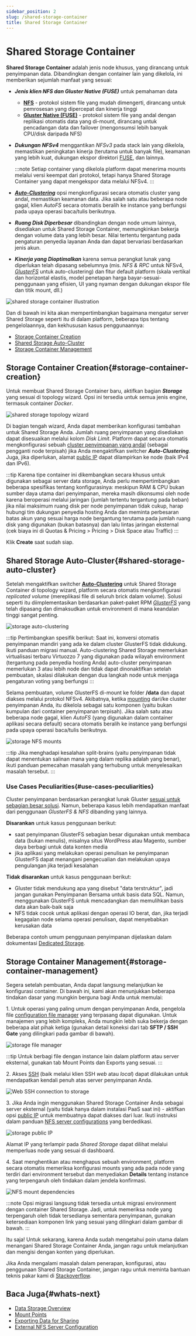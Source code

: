 ```yaml
---
sidebar_position: 2
slug: /shared-storage-container
title: Shared Storage Container
---
```


# Shared Storage Container

**Shared Storage Container** adalah jenis node khusus, yang dirancang untuk penyimpanan data. Dibandingkan dengan container lain yang dikelola, ini memberikan sejumlah manfaat yang sesuai:

  * _**Jenis klien NFS dan Gluster Native (FUSE)**_ untuk pemahaman data 
    * **[NFS](<https://docs.dewacloud.com/docs/nfs/>)** \- protokol sistem file yang mudah dimengerti, dirancang untuk pemrosesan yang dipercepat dan kinerja tinggi
    * **[Gluster Native (FUSE)](<https://docs.dewacloud.com/docs/glusterfs/>)** \- protokol sistem file yang andal dengan replikasi otomatis data yang di-mount, dirancang untuk pencadangan data dan failover (mengonsumsi lebih banyak CPU/disk daripada NFS)
  * _**Dukungan NFSv4**_ menggantikan _NFSv3_ pada stack lain yang dikelola, memastikan peningkatan kinerja (terutama untuk banyak file), keamanan yang lebih kuat, dukungan ekspor direktori [FUSE](<https://github.com/libfuse/libfuse>), dan lainnya.
  
    :::note
    Setiap container yang dikelola platform dapat menerima mounts melalui versi keempat dari protokol, tetapi hanya Shared Storage Container yang dapat mengekspor data melalui NFSv4.
    :::
  
  * _**[Auto-Clustering](<https://docs.dewacloud.com/docs/auto-clustering/>)**_ opsi mengkonfigurasi secara otomatis cluster yang andal, memastikan keamanan data. Jika salah satu atau beberapa node gagal, klien _AutoFS_ secara otomatis beralih ke instance yang berfungsi pada upaya operasi baca/tulis berikutnya.
  * _**Ruang Disk Diperbesar**_ dibandingkan dengan node umum lainnya, disediakan untuk Shared Storage Container, memungkinkan bekerja dengan volume data yang lebih besar. Nilai tertentu tergantung pada pengaturan penyedia layanan Anda dan dapat bervariasi berdasarkan jenis akun.
  * _**Kinerja yang Dioptimalkan**_ karena semua perangkat lunak yang diperlukan telah dipasang sebelumnya (mis. _NFS & RPC_ untuk NFSv4, _[GlusterFS](<https://www.gluster.org/>)_ untuk auto-clustering) dan fitur default platform (skala vertikal dan horizontal elastis, model penetapan harga bayar-sesuai-penggunaan yang efisien, UI yang nyaman dengan dukungan ekspor file dan titik mount, dll.)

![shared storage container illustration](#)

Dan di bawah ini kita akan mempertimbangkan bagaimana mengatur server Shared Storage seperti itu di dalam platform, beberapa tips tentang pengelolaannya, dan kekhususan kasus penggunaannya:

  * [Storage Container Creation](<https://docs.dewacloud.com/docs/#storage-container-creation>)
  * [Shared Storage Auto-Cluster](<https://docs.dewacloud.com/docs/#shared-storage-auto-cluster>)
  * [Storage Container Management](<https://docs.dewacloud.com/docs/#storage-container-management>)

## Storage Container Creation{#storage-container-creation}

Untuk membuat Shared Storage Container baru, aktifkan bagian _**Storage**_ yang sesuai di topology wizard. Opsi ini tersedia untuk semua jenis engine, termasuk container _Docker_.

![shared storage topology wizard](#)

Di bagian tengah wizard, Anda dapat memberikan konfigurasi tambahan untuk Shared Storage Anda. Jumlah ruang penyimpanan yang disediakan dapat disesuaikan melalui kolom _Disk Limit_. Platform dapat secara otomatis mengkonfigurasi sebuah [cluster penyimpanan yang andal](<https://docs.dewacloud.com/docs/#shared-storage-auto-cluster>) (sebagai pengganti node terpisah) jika Anda mengaktifkan switcher _**Auto-Clustering**_. Juga, jika diperlukan, alamat [public IP](<https://docs.dewacloud.com/docs/public-ip/>) dapat dilampirkan ke node (baik IPv4 dan IPv6).

:::tip
Karena tipe container ini dikembangkan secara khusus untuk digunakan sebagai server data storage, Anda perlu mempertimbangkan beberapa spesifikas tentang konfigurasinya: meskipun RAM & CPU bukan sumber daya utama dari penyimpanan, mereka masih dikonsumsi oleh node karena beroperasi melalui jaringan (jumlah tertentu tergantung pada beban) jika nilai maksimum ruang disk per node penyimpanan tidak cukup, harap hubungi tim dukungan penyedia hosting Anda dan meminta perbesaran batas akun yang sesuai harga node bergantung terutama pada jumlah ruang disk yang digunakan (bukan batasnya) dan lalu lintas jaringan eksternal (cek biaya ini di Quotas & Pricing > Pricing > Disk Space atau Traffic)
:::

Klik **Create** saat sudah siap.

## Shared Storage Auto-Cluster{#shared-storage-auto-cluster}

Setelah mengaktifkan switcher **[Auto-Clustering](<https://docs.dewacloud.com/docs/auto-clustering/>)** untuk Shared Storage Container di topology wizard, platform secara otomatis mengkonfigurasi _replicated volume_ (mereplikasi file di seluruh brick dalam volume). Solusi seperti itu diimplementasikan berdasarkan paket-paket RPM _[GlusterFS](<https://www.gluster.org/>)_ yang telah dipasang dan dimaksudkan untuk environment di mana keandalan tinggi sangat penting.

![storage auto-clustering](#)

:::tip
Pertimbangkan spesifik berikut: Saat ini, konversi otomatis penyimpanan mandiri yang ada ke dalam cluster GlusterFS tidak didukung. Ikuti panduan migrasi manual. Auto-clustering Shared Storage memerlukan virtualisasi terbaru Virtuozzo 7 yang digunakan pada wilayah environment (tergantung pada penyedia hosting Anda) auto-cluster penyimpanan memerlukan 3 atau lebih node dan tidak dapat dinonaktifkan setelah pembuatan, skalasi dilakukan dengan dua langkah node untuk menjaga pengaturan voting yang berfungsi
:::

Selama pembuatan, volume GlusterFS di-mount ke folder **/data** dan dapat diakses melalui protokol NFSv4. Akibatnya, ketika [mounting](<https://docs.dewacloud.com/docs/mount-points/>) dari/ke cluster penyimpanan Anda, itu dikelola sebagai satu komponen (yaitu bukan kumpulan dari container penyimpanan terpisah). Jika salah satu atau beberapa node gagal, klien _AutoFS_ (yang digunakan dalam container aplikasi secara default) secara otomatis beralih ke instance yang berfungsi pada upaya operasi baca/tulis berikutnya.

![storage NFS mounts](#)

:::tip
Jika menghadapi kesalahan split-brains (yaitu penyimpanan tidak dapat menentukan salinan mana yang dalam replika adalah yang benar), ikuti panduan pemecahan masalah yang terhubung untuk menyelesaikan masalah tersebut.
:::

### Use Cases Peculiarities{#use-cases-peculiarities}

Cluster penyimpanan berdasarkan perangkat lunak Gluster [sesuai untuk sebagian besar solusi](<https://gluster.readthedocs.io/en/latest/Install-Guide/Overview/#is-gluster-going-to-work-for-me-and-what-i-need-it-to-do>). Namun, beberapa kasus lebih mendapatkan manfaat dari penggunaan _GlusterFS & NFS_ dibanding yang lainnya.

__Disarankan__ untuk kasus penggunaan berikut:

  * saat penyimpanan GlusterFS sebagian besar digunakan untuk membaca data (bukan menulis), misalnya situs WordPress atau Magento, sumber daya berbagi untuk data konten media
  * jika aplikasi yang melakukan operasi penulisan ke penyimpanan GlusterFS dapat menangani pengecualian dan melakukan upaya pengulangan jika terjadi kesalahan

__Tidak disarankan__ untuk kasus penggunaan berikut:

  * Gluster tidak mendukung apa yang disebut "data terstruktur", jadi jangan gunakan Penyimpanan Bersama untuk basis data SQL. Namun, menggunakan GlusterFS untuk mencadangkan dan memulihkan basis data akan baik-baik saja
  * NFS tidak cocok untuk aplikasi dengan operasi IO berat, dan, jika terjadi kegagalan node selama operasi penulisan, dapat menyebabkan kerusakan data

Beberapa contoh umum penggunaan penyimpanan dijelaskan dalam dokumentasi [Dedicated Storage](<https://docs.dewacloud.com/docs/dedicated-storage/>).

## Storage Container Management{#storage-container-management}

Segera setelah pembuatan, Anda dapat langsung melanjutkan ke konfigurasi container. Di bawah ini, kami akan menunjukkan beberapa tindakan dasar yang mungkin berguna bagi Anda untuk memulai:

1\. Untuk operasi yang paling umum dengan penyimpanan Anda, pengelola file [configuration file manager](<https://docs.dewacloud.com/docs/configuration-file-manager/>) yang terpasang dapat digunakan. Untuk manajemen yang lebih kompleks, Anda mungkin lebih suka bekerja dengan beberapa alat pihak ketiga (gunakan detail koneksi dari tab **SFTP / SSH Gate** yang dilingkari pada gambar di bawah).

![storage file manager](#)

:::tip
Untuk berbagi file dengan instance lain dalam platform atau server eksternal, gunakan tab Mount Points dan Exports yang sesuai.
:::

2\. Akses [SSH](<https://docs.dewacloud.com/docs/ssh-access/>) (baik melalui klien SSH _web_ atau _local_) dapat dilakukan untuk mendapatkan kendali penuh atas server penyimpanan Anda.

![Web SSH connection to storage](#)

3\. Jika Anda ingin menggunakan Shared Storage Container Anda sebagai server eksternal (yaitu tidak hanya dalam instalasi PaaS saat ini) - aktifkan opsi [public IP](<https://docs.dewacloud.com/docs/public-ip/>) untuk membuatnya dapat diakses dari luar. Ikuti instruksi dalam panduan [NFS server configurations](<https://docs.dewacloud.com/docs/configure-external-nfs-server/>) yang berdedikasi.

![storage public IP](#)

Alamat IP yang terlampir pada _Shared Storage_ dapat dilihat melalui memperluas node yang sesuai di dashboard.

4\. Saat menghentikan atau menghapus sebuah environment, platform secara otomatis memeriksa konfigurasi mounts yang ada pada node yang terdiri dari environment tersebut dan menyediakan **Details** tentang instance yang terpengaruh oleh tindakan dalam jendela konfirmasi.

![NFS mount dependencies](#)

:::note
Opsi migrasi langsung tidak tersedia untuk migrasi environment dengan container Shared Storage. Jadi, untuk memeriksa node yang terpengaruh oleh tidak tersedianya sementara penyimpanan, gunakan ketersediaan komponen link yang sesuai yang dilingkari dalam gambar di bawah.
:::

Itu saja! Untuk sekarang, karena Anda sudah mengetahui poin utama dalam menangani Shared Storage Container Anda, jangan ragu untuk melanjutkan dan mengisi dengan konten yang diperlukan.

Jika Anda mengalami masalah dalam penerapan, konfigurasi, atau penggunaan Shared Storage Container, jangan ragu untuk meminta bantuan teknis pakar kami di [Stackoverflow](<https://stackoverflow.com/questions/tagged/jelastic>).

## Baca Juga{#whats-next}

  * [Data Storage Overview](<https://docs.dewacloud.com/docs/data-storage-container/>)
  * [Mount Points](<https://docs.dewacloud.com/docs/mount-points/>)
  * [Exporting Data for Sharing](<https://docs.dewacloud.com/docs/storage-exports/>)
  * [External NFS Server Configuration](<https://docs.dewacloud.com/docs/configure-external-nfs-server/>)